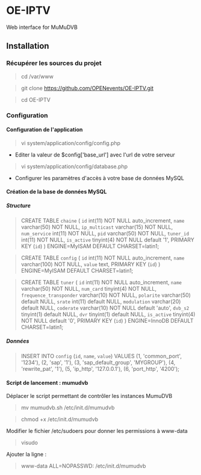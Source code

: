 # OE-IPTV #

Web interface for MuMuDVB 

## Installation  ##

### Récupérer les sources du projet ###

> cd /var/www

> git clone https://github.com/OPENevents/OE-IPTV.git

> cd OE-IPTV

### Configuration ###

#### Configuration de l'application ####

> vi system/application/config/config.php

- Editer la valeur de $config['base_url'] avec l'url de votre serveur

> vi system/application/config/database.php

- Configurer les paramètres d'accès à votre base de données MySQL

#### Création de la base de données MySQL ####

##### Structure #####

>CREATE TABLE `chaine` (
  >`id` int(11) NOT NULL auto_increment,
  >`name` varchar(50) NOT NULL,
  >`ip_multicast` varchar(15) NOT NULL,
  >`num_service` int(11) NOT NULL,
  >`pid` varchar(50) NOT NULL,
  >`tuner_id` int(11) NOT NULL,
  >`is_active` tinyint(4) NOT NULL default '1',
  >PRIMARY KEY  (`id`)
>) ENGINE=MyISAM  DEFAULT CHARSET=latin1;

>CREATE TABLE `config` (
  >`id` int(11) NOT NULL auto_increment,
  >`name` varchar(100) NOT NULL,
  >`value` text,
  >PRIMARY KEY  (`id`)
>) ENGINE=MyISAM  DEFAULT CHARSET=latin1;

>CREATE TABLE `tuner` (
  >`id` int(11) NOT NULL auto_increment,
  >`name` varchar(50) NOT NULL,
  >`num_card` tinyint(4) NOT NULL,
  >`frequence_transponder` varchar(10) NOT NULL,
  >`polarite` varchar(50) default NULL,
  >`srate` int(11) default NULL,
  >`modulation` varchar(20) default NULL,
  >`coderate` varchar(10) NOT NULL default 'auto',
  >`dvb_s2` tinyint(1) default NULL,
  >`dvr` tinyint(1) default NULL,
  >`is_active` tinyint(4) NOT NULL default '0',
  >PRIMARY KEY  (`id`)
>) ENGINE=InnoDB  DEFAULT CHARSET=latin1;

##### Données #####

>INSERT INTO `config` (`id`, `name`, `value`) VALUES
>(1, 'common_port', '1234'),
>(2, 'sap', '1'),
>(3, 'sap_default_group', 'MYGROUP'),
>(4, 'rewrite_pat', '1'),
>(5, 'ip_http', '127.0.0.1'),
>(6, 'port_http', '4200');

#### Script de lancement : mumudvb ####

Déplacer le script permettant de contrôler les instances MumuDVB

> mv mumudvb.sh /etc/init.d/mumudvb

> chmod +x /etc/init.d/mumudvb

Modifier le fichier /etc/sudoers pour donner les permissions à www-data

> visudo

Ajouter la ligne :

> www-data   ALL=NOPASSWD: /etc/init.d/mumudvb